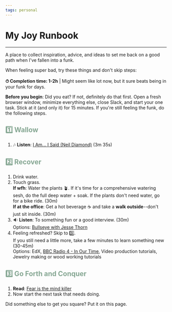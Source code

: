 ```yaml
---
tags: personal
---
```


# My Joy Runbook
---

A place to collect inspiration, advice, and ideas to set me back on a good path when I've fallen into a funk.

When feeling super bad, try these things and don't skip steps: <br><br>
**⏱ Completion time: 1-2h** | Might seem like lot now, but it sure beats being in your funk for days. 

**Before you begin**: Did you eat? If not, definitely do that first. Open a fresh browser window, minimize everything else, close Slack, and start your one task. Stick at it (and only it) for 15 minutes. If you're still feeling the funk, do the following steps.

## <font color="#86A793">1️⃣ Wallow</font>
1. 🎶 **Listen**: [I Am... I Said (Neil Diamond)](https://www.youtube.com/watch?v=tA5bFJt9Wp0) (3m 35s)

## <font color="#86A793">2️⃣ Recover</font>
1. Drink water.
2. Touch grass. <br>**If wfh**: Water the plants 🪴. If it's time for a comprehensive watering sesh, do the full deep water + soak. If the plants don't need water, go for a bike ride. (30m)<br>
**If at the office**: Get a hot beverage ☕ and take a **walk outside**--don't just sit inside. (30m)
3. 🔉 **Listen**: To something fun or a good interview. (30m) <br>Options: [Bullseye with Jesse Thorn](https://maximumfun.org/podcasts/bullseye-with-jesse-thorn/)<br>
4. Feeling refreshed? Skip to 3️⃣. <br>If you still need a little more, take a few minutes to learn something new (30-45m)  <br>Options: EdX, [BBC Radio 4 - In Our Time](https://www.bbc.co.uk/programmes/b006qykl), Video production tutorials, Jewelry making or wood working tutorials

## <font color="#86A793">3️⃣ Go Forth and Conquer</font>
1. **Read**: [Fear is the mind killer](https://www.goodreads.com/quotes/2-i-must-not-fear-fear-is-the-mind-killer-fear-is) 
2. Now start the next task that needs doing. 

Did something else to get you square? Put it on this page. 